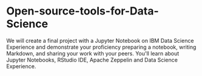 # Open-source-tools-for-Data-Science
We will create a final project with a Jupyter Notebook on IBM Data Science Experience and demonstrate your proficiency preparing a notebook, writing Markdown, and sharing your work with your peers. You'll learn about Jupyter Notebooks, RStudio IDE, Apache Zeppelin and Data Science Experience.
